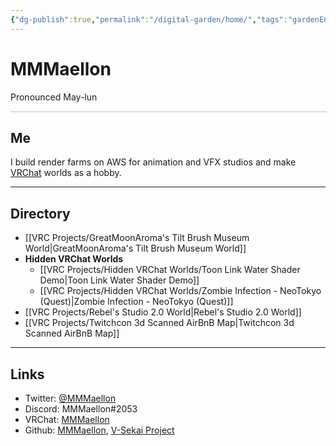 ```yaml
---
{"dg-publish":true,"permalink":"/digital-garden/home/","tags":"gardenEntry","dgHomeLink":true,"dgPassFrontmatter":false,"dgShowBacklinks":false,"dgShowLocalGraph":false}
---
```



# MMMaellon
Pronounced May-lun

<div
  style="
    border: 1px solid rgb(222, 222, 222);
    box-shadow: rgba(0, 0, 0, 0.06) 0px 1px 3px;
    width: 100%;
    ascpect-ratio: 1/1;
  "
>
            <img
              target="_blank"
              rel="noopener"
              data-do-not-bind-click
              class="c"
              style="
                background-image: url('https://pbs.twimg.com/profile_images/1313600813302870017/eSuJtXm__400x400.jpg');
                ascpect-ratio: 1/1;
              "
            />
</div>

## Me
I build render farms on AWS for animation and VFX studios and make [VRChat](www.vrchat.com) worlds as a hobby.

---

## Directory

<div class="transclusion internal-embed is-loaded"><div class="markdown-embed">

<div class="markdown-embed-title">



</div>




- [[VRC Projects/GreatMoonAroma's Tilt Brush Museum World|GreatMoonAroma's Tilt Brush Museum World]]
- **Hidden VRChat Worlds**
	- [[VRC Projects/Hidden VRChat Worlds/Toon Link Water Shader Demo|Toon Link Water Shader Demo]]
	- [[VRC Projects/Hidden VRChat Worlds/Zombie Infection - NeoTokyo (Quest)|Zombie Infection - NeoTokyo (Quest)]]
- [[VRC Projects/Rebel's Studio 2.0 World|Rebel's Studio 2.0 World]]
- [[VRC Projects/Twitchcon 3d Scanned AirBnB Map|Twitchcon 3d Scanned AirBnB Map]]



</div></div>


<div class="transclusion internal-embed is-loaded"><div class="markdown-embed">

<div class="markdown-embed-title">



</div>








</div></div>


---

## Links
- Twitter: [@MMMaellon](https://twitter.com/MMMaellon)
- Discord: MMMaellon#2053
- VRChat: [MMMaellon](https://vrchat.com/home/user/usr_10dfc7a4-e2ed-4929-8eed-533830eced51)
- Github: [MMMaellon](https://github.com/MMMaellon), [V-Sekai Project](https://github.com/V-sekai)
